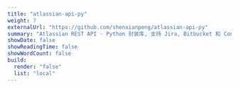 ```yaml
---
title: "atlassian-api-py"
weight: 7
externalUrl: "https://github.com/shenxianpeng/atlassian-api-py"
summary: "Atlassian REST API · Python 封装库, 支持 Jira, Bitbucket 和 Confluence。"
showDate: false
showReadingTime: false
showWordCount: false
build:
  render: "false"
  list: "local"
---
```


